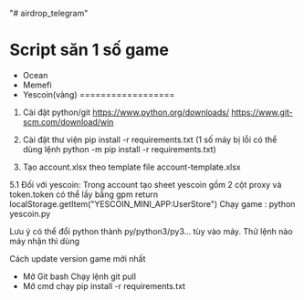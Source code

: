 "# airdrop_telegram" 

# Script săn 1 số game
- Ocean
- Memefi
- Yescoin(vàng)
==================
1. Cài đặt python/git
https://www.python.org/downloads/
https://www.git-scm.com/download/win

3. Cài đặt thư viện
pip install -r requirements.txt
(1 số máy bị lỗi có thể dùng lệnh python -m pip install -r requirements.txt)

4. Tạo account.xlsx theo template file account-template.xlsx

5.1
Đối với yescoin:
Trong account tạo sheet yescoin gồm 2 cột proxy và token.token có thể lấy bằng gpm return localStorage.getItem("YESCOIN_MINI_APP:UserStore")
Chạy game : python yescoin.py


Lưu ý có thể đổi python thành py/python3/py3... tùy vào máy. Thử lệnh nào máy nhận thì dùng


Cách update version game mới nhất
- Mở Git bash Chạy lệnh git pull
- Mở cmd chạy pip install -r requirements.txt
